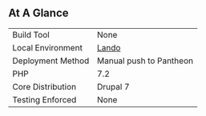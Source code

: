 ## At A Glance
|   |   |
|---|---|
| Build Tool | None |
| Local Environment | <a href='https://docs.devwithlando.io/'>Lando</a> |
| Deployment Method | Manual push to Pantheon |
| PHP | 7.2 |
| Core Distribution | Drupal 7 |
| Testing Enforced | None |
